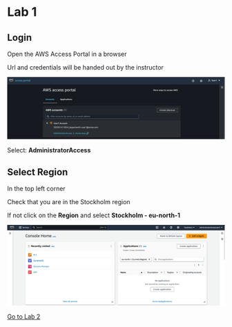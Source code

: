 # Lab 1

## Login

Open the AWS Access Portal in a browser

Url and credentials will be handed out by the instructor

![AccessPortal](images/accessportal.png)

Select: __AdministratorAccess__

## Select Region

In the top left corner

Check that you are in the Stockholm region

If not click on the __Region__ and select __Stockholm - eu-north-1__

![Console](images/console.png)

[Go to Lab 2](lab2.md)
